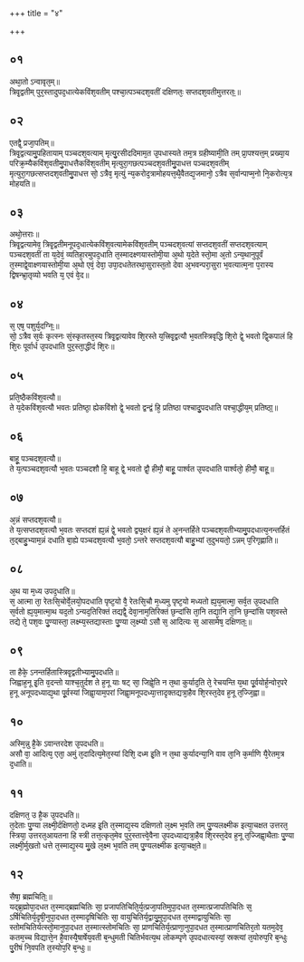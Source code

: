 +++
title = "४"

+++
## ०१
अथा᳘तो ऽन्वावृत᳘म्॥  
त्रिवृ᳘द्वतीम् पुर᳘स्तादुपद᳘धात्येकविंश᳘वतीम् पश्चा᳘त्पञ्चदश᳘वतीं दक्षिणतः᳘ सप्तदश᳘वतीमुत्तरतः᳟॥  
## ०२
एतद्वै᳘ प्रजा᳘पतिम्॥  
त्रिवृ᳘द्वत्यामु᳘पहितायाम् पञ्चदश᳘वत्याम् मृत्यु᳘रसीददिमाम᳘त उ᳘पधास्यते तम᳘त्र ग्रहीष्यामी᳘ति तम् प्रा᳘पश्यत्त᳘म् प्रख्या᳘य परिक्र᳘म्यैकविंश᳘वतीमु᳘पाधत्तैकविंश᳘वतीम् मृत्युरा᳘गछत्पञ्चदश᳘वतीमु᳘पाधत्त पञ्चदश᳘वतीम् मृत्युरा᳘गछत्सप्तदश᳘वतीमु᳘पाधत्त सो᳘ ऽत्रैव᳘ मृत्युं न्य᳘करोद᳘त्रामोहयत्त᳘थै᳘वैतद्य᳘जमानो᳘ ऽत्रैव स᳘र्वान्पाप्म᳘नो नि᳘करोत्य᳘त्र मोहयति॥  
## ०३
अथो᳘त्तराः॥  
त्रिवृ᳘द्वत्यामेव᳘ त्रिवृ᳘द्वतीमनूपद᳘धात्येकविंश᳘वत्यामेकविंश᳘वतीम् पञ्चदश᳘वत्यां सप्तदश᳘वतीं सप्तदश᳘वत्याम् पञ्चदश᳘वतीं ता य᳘देवं᳘ व्यतिहा᳘रमुपद᳘धाति त᳘स्मादक्ष्णयास्तोमी᳘या अ᳘थो य᳘देते स्तो᳘मा अ᳘तो ऽन्य᳘थानुपूर्वं त᳘स्माद्वे᳘वाक्ष्णयास्तोमी᳘या अ᳘थो एवं᳘ देवा᳘ उपा᳘दधतेतरथा᳘सुरास्त᳘तो देवा अ᳘भवन्परा᳘सुरा भ᳘वत्यात्म᳘ना प᳘रास्य द्विषन्भ्रा᳘तृव्यो भवति य᳘ एवं वे᳘द॥  
## ०४
स᳘ एष᳘ पशुर्य᳘दग्निः᳟॥  
सो᳘ ऽत्रैव स᳘र्वः कृत्स्नः सं᳘स्कृतस्त᳘स्य त्रिवृ᳘द्वत्यावेव शि᳘रस्ते य᳘त्त्रिवृ᳘द्वत्यौ भ᳘वतस्त्रिवृद्धि शि᳘रो द्वे᳘ भवतो द्वि᳘कपालं हि शि᳘रः पूर्वार्ध उ᳘पदधाति पुर᳘स्ता᳘द्धीदं शि᳘रः॥  
## ०५
प्रति᳘ष्ठैकविंश᳘वत्यौ॥  
ते य᳘देकविंश᳘वत्यौ भवतः प्रतिष्ठा᳘ ह्येकविंशो द्वे᳘ भवतो द्वन्द्वं हि᳘ प्रतिष्ठा पश्चादु᳘पदधाति पश्चा᳘द्धीय᳘म् प्रतिष्ठा᳟॥  
## ०६
बाहू᳘ पञ्चदश᳘वत्यौ॥  
ते य᳘त्पञ्चदश᳘वत्यौ भ᳘वतः पञ्चदशौ हि᳘ बाहू द्वे᳘ भवतो द्वौ᳘ हीमौ᳘ बाहू᳘ पार्श्वत उ᳘पदधाति पार्श्वतो᳘ हीमौ᳘ बाहू᳟॥  
## ०७
अ᳘न्नं सप्तदश᳘वत्यौ॥  
ते य᳘त्सप्तदश᳘वत्यौ भ᳘वतः सप्तदशं ह्य᳘न्नं द्वे᳘ भवतो द्व्य᳘क्षरं ह्य᳘न्नं ते अ᳘नन्तर्हिते पञ्चदश᳘वतीभ्यामु᳘पदधात्य᳘नन्तर्हितं त᳘द्बाहु᳘भ्याम᳘न्नं दधाति बा᳘ह्ये पञ्चदश᳘वत्यौ भ᳘वतो᳘ ऽन्तरे सप्तदश᳘वत्यौ बाहु᳘भ्यां त᳘दुभयतो᳘ ऽन्नम् प᳘रिगृह्णाति॥  
## ०८
अ᳘थ या म᳘ध्य उपद᳘धाति॥  
स᳘ आत्मा ता᳘ रेतःसि᳘चोर्वे᳘लयो᳘पदधाति पृष्ट᳘यो वै᳘ रेतःसि᳘चौ म᳘ध्यमु पृष्ट᳘यो मध्यतो ह्य᳘य᳘मात्मा᳘ सर्व᳘त उ᳘पदधाति स᳘र्वतो ह्य᳘य᳘मात्मा᳘थ यद᳘तो ऽन्यद᳘तिरिक्तं तद्यद्वै᳘ देवा᳘नाम᳘तिरिक्तं छ᳘न्दांसि ता᳘नि तद्या᳘नि ता᳘नि छ᳘न्दांसि पश᳘वस्ते तद्ये ते᳘ पश᳘वः पु᳘ण्यास्ता᳘ लक्ष्म्य᳘स्तद्यास्ताः पु᳘ण्या ल᳘क्ष्म्यो ऽसौ स᳘ आदित्यः स᳘ आसामेष᳘ दक्षिणतः᳟॥  
## ०९
ता हैके᳘ ऽनन्तर्हितास्त्रिवृ᳘द्वतीभ्यामु᳘पदधति॥  
जिह्वाह᳘नू इ᳘ति व᳘दन्तो याश्च᳘तुर्दश ते ह᳘नू याः षट् सा᳘ जिह्वे᳘ति न त᳘था कुर्याद᳘ति ते᳘ रेचयन्ति य᳘था पू᳘र्वयोर्ह᳘न्वोर᳘परे ह᳘नू अनूपदध्याद्य᳘था पू᳘र्वस्यां जिह्वा᳘याम᳘परां जिह्वा᳘मनूपदध्या᳘त्तादृक्तद्यत्रा᳘हैव शि᳘रस्त᳘देव ह᳘नू त᳘ज्जि᳘ह्वा॥  
## १०
अस्मि᳘न्नु है᳘के ऽवान्तरदेश उ᳘पदधति॥  
असौ वा᳘ आदित्य᳘ एता᳘ अमुं त᳘दादित्य᳘मेत᳘स्यां दिशि᳘ दध्म इ᳘ति न त᳘था कुर्यादन्या᳘नि वाव ता᳘नि क᳘र्माणि यै᳘रेतम᳘त्र द᳘धाति॥  
## ११
दक्षिणत᳘ उ है᳘क उ᳘पदधति॥  
त᳘देताः पु᳘ण्या लक्ष्मी᳘र्दक्षिणतो᳘ दध्मह इ᳘ति त᳘स्माद्य᳘स्य दक्षिणतो ल᳘क्ष्म भ᳘वति तम् पु᳘ण्यलक्ष्मीक इत्या᳘चक्षत उत्तरत᳘ स्त्रिया᳘ उत्तरत᳘आयतना हि स्त्री तत्त᳘त्कृत᳘मेव पुर᳘स्तात्त्वे᳘वैना उ᳘पदध्याद्यत्रा᳘हैव शि᳘रस्त᳘देव ह᳘नू त᳘ज्जिह्वा᳘थैताः पु᳘ण्या लक्ष्मी᳘र्मुखतो धत्ते त᳘स्माद्य᳘स्य मु᳘खे ल᳘क्ष्म भ᳘वति तम् पु᳘ण्यलक्ष्मीक इत्या᳘चक्ष᳘ते॥  
## १२
सैषा᳘ ब्रह्मचितिः᳟॥  
यद्ब्र᳘ह्मोपा᳘दधत त᳘स्माद्ब्रह्मचितिः सा᳘ प्रजापतिचिति᳘र्य᳘त्प्रजा᳘पतिमुपा᳘दधत त᳘स्मात्प्रजापतिचितिः स᳘ ऽर्षिचितिर्य᳘दृषी᳘नुपा᳘दधत त᳘स्मादृषिचितिः सा᳘ वायुचितिर्य᳘द्वायु᳘मुपा᳘दधत त᳘स्माद्वायुचितिः सा᳘ स्तोमचितिर्यत्स्तो᳘मानुपा᳘दधत त᳘स्मात्स्तोमचितिः सा᳘ प्राणचितिर्य᳘त्प्राणा᳘नुपा᳘दधत त᳘स्मात्प्राणचितिर᳘तो यतम᳘देव᳘ कतम᳘च्च विद्यात्ते᳘न है᳘वास्यै᳘षार्षेय᳘वती ब᳘न्धुमती चितिर्भवत्य᳘थ लोकम्पृणे उ᳘पदधात्यस्यां᳘ स्रक्त्यां त᳘योरुप᳘रि ब᳘न्धुः पु᳘रीषं नि᳘वपति त᳘स्योप᳘रि ब᳘न्धुः॥  